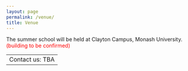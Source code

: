 ```yaml
---
layout: page
permalink: /venue/
title: Venue
---
```


The summer school will be held at Clayton Campus, Monash University.<span style="color:red">(building to be confirmed)</span>

<table style="width:100%; border:none">
  <tr>
    <td style="text-align:left;border:none">Contact us: TBA</td>
  </tr>
</table>